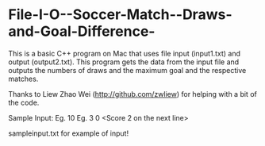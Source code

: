 File-I-O--Soccer-Match--Draws-and-Goal-Difference-
==================================================

This is a basic C++ program on Mac that uses file input (input1.txt) and output (output2.txt). 
This program gets the data from the input file and outputs the numbers of draws and the maximum goal 
and the respective matches.

Thanks to Liew Zhao Wei (http://github.com/zwliew) for helping with a bit of the code.

Sample Input:
<Number of Matches>Eg. 10
<Score seperated by a spacing>Eg. 3 0
<Score 2 on the next line>

sampleinput.txt for example of input!
